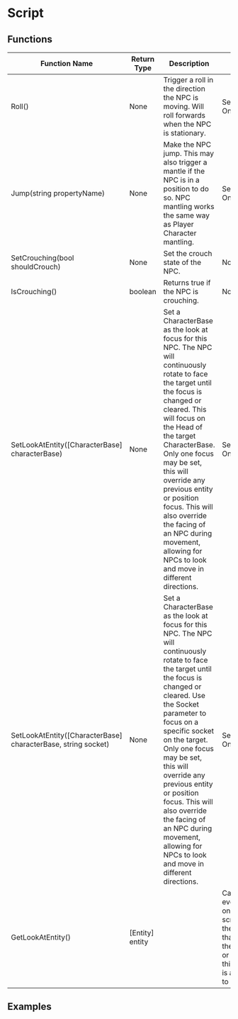 # Script

## Functions

| Function Name                                                 | Return Type     | Description                                                                                                                                                                                                                                                                                                                                                                                                               | Tags                                                                                                |
|---------------------------------------------------------------|-----------------|---------------------------------------------------------------------------------------------------------------------------------------------------------------------------------------------------------------------------------------------------------------------------------------------------------------------------------------------------------------------------------------------------------------------------|-----------------------------------------------------------------------------------------------------|
| Roll()                                                        | None            | Trigger a roll in the direction the NPC is moving. Will roll forwards when the NPC is stationary.                                                                                                                                                                                                                                                                                                                         | Server Only                                                                                         |
| Jump(string propertyName)                                     | None            | Make the NPC jump. This may also trigger a mantle if the NPC is in a position to do so. NPC mantling works the same way as Player Character mantling.                                                                                                                                                                                                                                                                     | Server Only                                                                                         |
| SetCrouching(bool shouldCrouch)                               | None            | Set the crouch state of the NPC.	                                                                                                                                                                                                                                                                                                                                                                                         | None                                                                                                |
| IsCrouching()                                                 | boolean         | Returns true if the NPC is crouching.                                                                                                                                                                                                                                                                                                                                                                                     | None                                                                                                |
| SetLookAtEntity([CharacterBase] characterBase) | None            | Set a CharacterBase as the look at focus for this NPC. The NPC will continuously rotate to face the target until the focus is changed or cleared. This will focus on the Head of the target CharacterBase. Only one focus may be set, this will override any previous entity or position focus. This will also override the facing of an NPC during movement, allowing for NPCs to look and move in different directions. | Server Only                                                                                         |
| SetLookAtEntity([CharacterBase] characterBase, string socket) | None            | Set a CharacterBase as the look at focus for this NPC. The NPC will continuously rotate to face the target until the focus is changed or cleared. Use the Socket parameter to focus on a specific socket on the target. Only one focus may be set, this will override any previous entity or position focus. This will also override the facing of an NPC during movement, allowing for NPCs to look and move in different directions. | Server Only                                                                                         |
| GetLookAtEntity()                                             | [Entity] entity |                                                                                                                                                                                                                                                                                                                                                                                                                           | Call eventName on this script on the client that owns the Player or User this script is attached to | Server Only             |

## Examples

